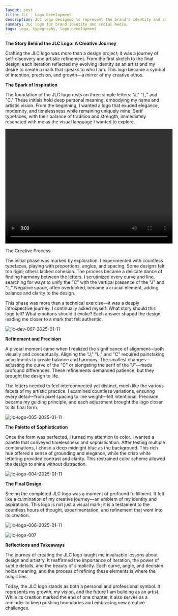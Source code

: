 ```yaml
---
layout: post
title: JLC - Logo Development
description: JLC logo designed to represent the brand's identity and social media presence.
summary: JLC logo for brand identity and social media.
tags: logo, typography, logo development
---
```


**The Story Behind the JLC Logo: A Creative Journey**

Crafting the JLC logo was more than a design project; it was a journey of self-discovery and artistic refinement. From the first sketch to the final design, each iteration reflected my evolving identity as an artist and my desire to create a mark that speaks to who I am. This logo became a symbol of intention, precision, and growth—a mirror of my creative ethos.

**The Spark of Inspiration**

The foundation of the JLC logo rests on three simple letters: "J," "L," and "C." These initials hold deep personal meaning, embodying my name and artistic vision. From the beginning, I wanted a logo that exuded elegance, modernity, and timelessness while remaining uniquely mine. Serif typefaces, with their balance of tradition and strength, immediately resonated with me as the visual language I wanted to explore.

<video controls width="526" height="360">
  <source src="/assets/videos/jlc-logo.mp4" type="video/mp4">
  Your browser does not support the video tag.
</video>

The Creative Process

The initial phase was marked by exploration. I experimented with countless typefaces, playing with proportions, angles, and spacing. Some designs felt too rigid; others lacked cohesion. The process became a delicate dance of finding harmony between the letters. I scrutinized every curve and line, searching for ways to unify the "C" with the vertical presence of the "J" and "L." Negative space, often overlooked, became a crucial element, adding balance and clarity to the design.

This phase was more than a technical exercise—it was a deeply introspective journey. I continually asked myself: What story should this logo tell? What emotions should it evoke? Each answer shaped the design, leading me closer to a mark that felt authentic.

![jlc-dev-007-2025-01-11](/assets/img/jlc-dev-007-2025-01-11.png)

**Refinement and Precision**

A pivotal moment came when I realized the significance of alignment—both visually and conceptually. Aligning the "J," "L," and "C" required painstaking adjustments to create balance and harmony. The smallest changes—adjusting the curve of the "C" or elongating the serif of the "J"—made profound differences. These refinements demanded patience, but they brought the design to life.

The letters needed to feel interconnected yet distinct, much like the various facets of my artistic practice. I examined countless variations, ensuring every detail—from pixel spacing to line weight—felt intentional. Precision became my guiding principle, and each adjustment brought the logo closer to its final form.


![jlc-logo-005-2025-01-11](/assets/img/jlc-logo-005-2025-01-11.png)

**The Palette of Sophistication**

Once the form was perfected, I turned my attention to color. I wanted a palette that conveyed timelessness and sophistication. After testing multiple combinations, I chose a deep midnight blue as the background. This rich hue offered a sense of grounding and elegance, while the crisp white lettering provided contrast and clarity. This restrained color scheme allowed the design to shine without distraction.


![jlc-logo-004-2025-01-11](/assets/img/jlc-logo-004-2025-01-11.png)

**The Final Design**

Seeing the completed JLC logo was a moment of profound fulfillment. It felt like a culmination of my creative journey—an emblem of my identity and aspirations. This logo is not just a visual mark; it is a testament to the countless hours of thought, experimentation, and refinement that went into its creation.

![jlc-logo-006-2025-01-11](/assets/img/jlc-logo-006-2025-01-11.png)


![jlc-logo-007](/assets/img/jlc-logo-007.png)


**Reflections and Takeaways**

The journey of creating the JLC logo taught me invaluable lessons about design and artistry. It reaffirmed the importance of iteration, the power of subtle details, and the beauty of simplicity. Each curve, angle, and decision holds meaning, and the process of refining these elements is where the magic lies.

Today, the JLC logo stands as both a personal and professional symbol. It represents my growth, my vision, and the future I am building as an artist. While its creation marked the end of one chapter, it also serves as a reminder to keep pushing boundaries and embracing new creative challenges.